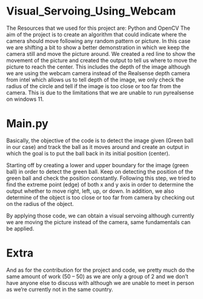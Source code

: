 # Visual_Servoing_Using_Webcam

The Resources that we used for this project are: Python and OpenCV
The aim of the project is to create an algorithm that could indicate where the camera should move following any random pattern or picture. In this case we are shifting a bit to show a better demonstration in which we keep the camera still and move the picture around. We created a red line to show the movement of the picture and created the output to tell us where to move the picture to reach the center. This includes the depth of the image although we are using the webcam camera instead of the Realsense depth camera from intel which allows us to tell depth of the image, we only check the radius of the circle and tell if the image is too close or too far from the camera. This is due to the limitations that we are unable to run pyrealsense on windows 11.


# Main.py

Basically, the objective of the code is to detect the image given (Green ball in our case) and track the ball as it moves around and create an output in which the goal is to put the ball back in its initial position (center).

Starting off by creating a lower and upper boundary for the image (green ball) in order to detect the green ball. Keep on detecting the position of the green ball and check the position constantly. Following this step, we tried to find the extreme point (edge) of both x and y axis in order to determine the output whether to move right, left, up, or down. In addition, we also determine of the object is too close or too far from camera by checking out on the radius of the object. 

By applying those code, we can obtain a visual servoing although currently we are moving the picture instead of the camera, same fundamentals can be applied. 


# Extra

And as for the contribution for the project and code, we pretty much do the same amount of work (50 – 50) as we are only a group of 2 and we don’t have anyone else to discuss with although we are unable to meet in person as we’re currently not in the same country.
